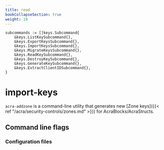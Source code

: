 ```yaml
---
title: read
bookCollapseSection: true
weight: 10
---
```



	subcommands := []keys.Subcommand{
		&keys.ListKeySubcommand{},
		&keys.ExportKeysSubcommand{},
		&keys.ImportKeysSubcommand{},
		&keys.MigrateKeysSubcommand{},
		&keys.ReadKeySubcommand{},
		&keys.DestroyKeySubcommand{},
		&keys.GenerateKeySubcommand{},
		&keys.ExtractClientIDSubcommand{},
	}

# import-keys

`acra-addzone` is a command-line utility that generates new [Zone keys]({{< ref "/acra/security-controls/zones.md" >}}) for AcraBlocks/AcraStructs.

## Command line flags

### Configuration files
